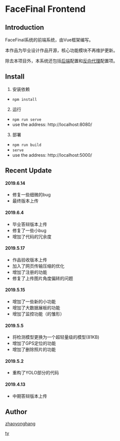 # FaceFinal Frontend

## Introduction
FaceFinal系统的前端系统，由Vue框架编写。

本作品为毕业设计作品开源，核心功能模块不再维护更新。

除去本项目外，本系统还包括[后端](https://github.com/PPPokerFace/FaceFinal)配置和[反向代理](https://github.com/PPPokerFace/FaceCaddy)配置项。

## Install 

1. 安装依赖
- `npm install`

2. 运行
- `npm run serve`
- use the address: http://localhost:8080/

3. 部署
- `npm run build`
- `serve`
- use the address: http://localhost:5000/

## Recent Update
#### 2019.6.14
- 修复一些细微的bug
- 最终版本上传

#### 2019.6.4
- 毕业答辩版本上传
- 修复了一些小bug
- 增加了代码的冗余度

#### 2019.5.17
- 作品验收版本上传
- 加入了网页传输压缩的优化
- 增加了注册的功能
- 修复了上传图片角度偏转的问题

#### 2019.5.15
- 增加了一些新的小功能
- 增加了大数据展板的功能
- 增加了监控功能（的雏形）

#### 2019.5.5
- 将检测模型更换为一个超轻量级的模型(81KB)
- 增加了GPS定位的功能
- 增加了删除照片的功能

#### 2019.5.2 
- 重构了YOLO部分的代码

#### 2019.4.13 
- 中期答辩版本上传

## Author
[zhaoyonghang](https://github.com/zhaoyonghang)

[ty](https://github.com/tyIceStream)